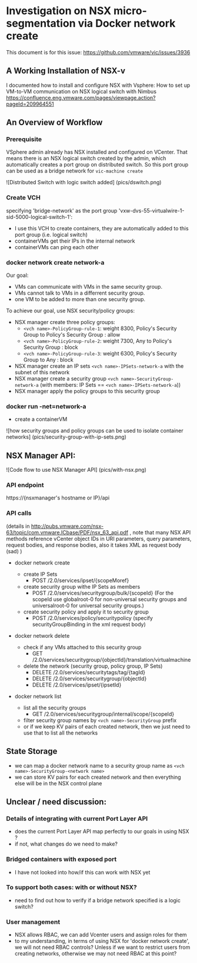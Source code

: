 # Investigation on NSX micro-segmentation via Docker network create
This document is for this issue: https://github.com/vmware/vic/issues/3936


## A Working Installation of NSX-v
I documented how to install and configure NSX with Vsphere: How to set up VM-to-VM communication on NSX logical switch with Nimbus
https://confluence.eng.vmware.com/pages/viewpage.action?pageId=209964551

## An Overview of Workflow

### Prerequisite
VSphere admin already has NSX installed and configured on VCenter. That means there is an NSX logical switch created by the admin, which automatically creates a port group on distributed switch.
So this port group can be used as a bridge network for `vic-machine create`

![Distributed Switch with logic switch added] (pics/dswitch.png)

### Create VCH 
specifying 'bridge-network' as the port group 'vxw-dvs-55-virtualwire-1-sid-5000-logical-switch-1':
  * I use this VCH to create containers, they are automatically added to this port group (i.e. logical switch)
  * containerVMs get their IPs in the internal network
  * containerVMs can ping each other

### docker network create network-a
Our goal:
  * VMs can communicate with VMs in the same security group.
  * VMs cannot talk to VMs in a differrent security group.
  * one VM to be added to more than one security group.

To achieve our goal, use NSX security/policy groups:
  * NSX manager create three policy groups:
     * `<vch name>-PolicyGroup-rule-1`: weight 8300, Policy's Security Group to Policy's Security Group :  allow
     * `<vch name>-PolicyGroup-rule-2`: weight 7300, Any to Policy's Security Group : block
     * `<vch name>-PolicyGroup-rule-3`: weight 6300, Policy's Security Group to Any : block
  * NSX manager create an IP sets  `<vch name>-IPSets-network-a` with the subnet of this network
  * NSX manager create a security group `<vch name>-SecurityGroup-network-a` (with members: IP Sets == `<vch name>-IPSets-network-a`))
  * NSX manager apply the policy groups to this security group

### docker run -net=network-a
  * create a containerVM 

![how security groups and policy groups can be used to isolate container networks] (pics/security-group-with-ip-sets.png)

## NSX Manager API:
![Code flow to use NSX Manager API] (pics/with-nsx.png)

### API endpoint
https://{nsxmanager's hostname or IP}/api 

### API calls
(details in http://pubs.vmware.com/nsx-63/topic/com.vmware.ICbase/PDF/nsx_63_api.pdf , note that many NSX API methods reference vCenter object IDs in URI parameters, query parameters, request bodies, and response bodies, also it takes XML as request body (sad) )
* docker network create
  * create IP Sets
     * POST /2.0/services/ipset/{scopeMoref}
  * create security group withe IP Sets as members
     * POST /2.0/services/securitygroup/bulk/{scopeId} (For the scopeId use globalroot-0 for non-universal security groups and universalroot-0 for universal security groups.)
  * create security policy and apply it to security group
     * POST /2.0/services/policy/securitypolicy (specify securityGroupBinding in the xml request body)

* docker network delete 
  * check if any VMs attached to this security group
     * GET /2.0/services/securitygroup/{objectId}/translation/virtualmachine 
  * delete the network (security group, policy group, IP Sets)
     * DELETE /2.0/services/securitytags/tag/{tagId}
     * DELETE /2.0/services/securitygroup/{objectId} 
     * DELETE /2.0/services/ipset/{ipsetId}

* docker network list
  * list all the security groups
    * GET /2.0/services/securitygroup/internal/scope/{scopeId}
  * filter security group names by `<vch name>-SecurityGroup` prefix
  * or if we keep KV pairs of each created network, then we just need to use that to list all the networks

## State Storage
  * we can map a docker network name to a security group name as `<vch name>-SecurityGroup-<network name>`
  * we can store KV pairs for each created network and then everything else will be in the NSX control plane

## Unclear / need discussion:

### Details of integrating with current Port Layer API 
  * does the current Port Layer API map perfectly to our goals in using NSX ?
  * if not, what changes do we need to make?

### Bridged containers with exposed port
  * I have not looked into how/if this can work with NSX yet

### To support both cases: with or without NSX?
  * need to find out how to verify if a bridge network specified is a logic switch?

### User management
  * NSX allows RBAC, we can add Vcenter users and assign roles for them
  * to my understanding, in terms of using NSX for 'docker network create', we will not need RBAC controls? Unless if we want to restrict users from creating networks, otherwise we may not need RBAC at this point?



